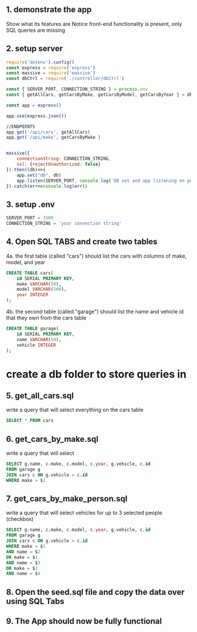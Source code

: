 ## 1.  demonstrate the app
Show what its features are
Notice front-end functionality is present, only SQL queries are missing

## 2.  setup server
```js
require('dotenv').config()
const express = require('express')
const massive = require('massive')
const dbCtrl = require('./controller/dbCtrl')

const { SERVER_PORT, CONNECTION_STRING } = process.env
const { getAllCars, getCarsByMake, getCarsByModel, getCarsByYear } = dbCtrl

const app = express()

app.use(express.json())

//ENDPOINTS
app.get('/api/cars', getAllCars)
app.get('/api/make', getCarsByMake )


massive({
    connectionString: CONNECTION_STRING,
    ssl: {rejectUnauthorized: false}
}).then((db)=>{
    app.set("db", db)
    app.listen(SERVER_PORT, console.log(`DB set and app listening on port ${SERVER_PORT}`))
}).catch(err=>console.log(err))
```

## 3.  setup .env
```js
SERVER_PORT = 3500
CONNECTION_STRING = 'your connection string'
```

## 4. Open SQL TABS and create two tables

4a. the first table (called "cars") should list the cars with columns of make, model, and year
```SQL
CREATE TABLE cars(
    id SERIAL PRIMARY KEY,
    make VARCHAR(50),
    model VARCHAR(500),
    year INTEGER
);
```
4b. the second table (called "garage") should list the name and vehicle id that they own from the cars table
```SQL
CREATE TABLE garage(
    id SERIAL PRIMARY KEY,
    name VARCHAR(50),
    vehicle INTEGER
);
```

# create a db folder to store queries in


## 5. get_all_cars.sql
write a query that will select everything on the cars table
```SQL
SELECT * FROM cars
```

## 6. get_cars_by_make.sql
write a query that will select 
```SQL
SELECT g.name, c.make, c.model, c.year, g.vehicle, c.id
FROM garage g
JOIN cars c ON g.vehicle = c.id
WHERE make = $1
```

## 7. get_cars_by_make_person.sql
write a query that will select vehicles for up to 3 selected people (checkbox)

```SQL
SELECT g.name, c.make, c.model, c.year, g.vehicle, c.id
FROM garage g
JOIN cars c ON g.vehicle = c.id
WHERE make = $1
AND name = $2
OR make = $1
AND name = $3
OR make = $1
AND name = $4
```

## 8. Open the seed.sql file and copy the data over using SQL Tabs

## 9. The App should now be fully functional